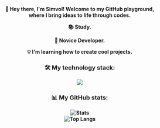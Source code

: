 <div align="center">
<b><p>👋    Hey there, I'm Simvol! Welcome to my GitHub playground,<br/>where I bring ideas to life through codes.</p><b>
<b><p>📚    Study.</p><b>
<b><p>🚀    Novice Developer.</p></b>
<b><p>💡    I'm learning how to create cool projects.</p></b>

### 🛠 My technology stack:
<img src="https://skillicons.dev/icons?i=js,discord,py,c#&perline=5">

### 📊 My GitHub stats:
![Stats](https://github-readme-stats.vercel.app/api?username=S1mvolxD&show_icons=true&theme=radical)  
![Top Langs](https://github-readme-stats.vercel.app/api/top-langs/?username=S1mvolxD&layout=compact&theme=radical)  
</div>
